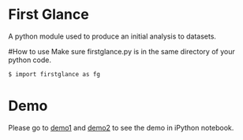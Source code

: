 # First Glance
A python module used to produce an initial analysis to datasets.

#How to use
Make sure firstglance.py is in the same directory of your python code.

```bash
$ import firstglance as fg
```

# Demo
Please go to [demo1](http://nbviewer.ipython.org/gist/billycyy/525a67b3d056dce423c9) and [demo2](http://nbviewer.ipython.org/gist/billycyy/172f8ea5cdc734bc0c40) to see the demo in iPython notebook.
